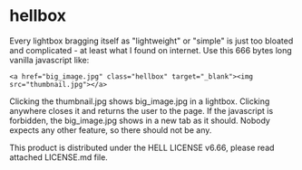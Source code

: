 # hellbox

Every lightbox bragging itself as "lightweight" or "simple" is just too bloated and complicated - at least what I found on internet. Use this 666 bytes long vanilla javascript like:

```
<a href="big_image.jpg" class="hellbox" target="_blank"><img src="thumbnail.jpg"></a>
```

Clicking the thumbnail.jpg shows big_image.jpg in a lightbox. Clicking anywhere closes it and returns the user to the page. If the javascript is forbidden, the big_image.jpg shows in a new tab as it should. Nobody expects any other feature, so there should not be any.

This product is distributed under the HELL LICENSE v6.66, please read attached LICENSE.md file.
